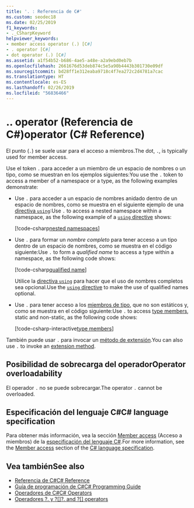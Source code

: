 ```yaml
---
title: '. : Referencia de C#'
ms.custom: seodec18
ms.date: 02/25/2019
f1_keywords:
- ._CSharpKeyword
helpviewer_keywords:
- member access operator (.) [C#]
- . operator [C#]
- dot operator (.) [C#]
ms.assetid: a1f54b52-b686-4ae5-a48e-a2a9ebd0eb7b
ms.openlocfilehash: 2661676d53deb874c5e5a90b4443b301730e09df
ms.sourcegitcommit: bd28ff1e312eaba9718c4f7ea272c2d4781a7cac
ms.translationtype: HT
ms.contentlocale: es-ES
ms.lasthandoff: 02/26/2019
ms.locfileid: "56836466"
---
```

# <a name="-operator-c-reference"></a><span data-ttu-id="9cb16-103">.</span><span class="sxs-lookup"><span data-stu-id="9cb16-103">.</span></span> <span data-ttu-id="9cb16-104">operator (Referencia de C#)</span><span class="sxs-lookup"><span data-stu-id="9cb16-104">operator (C# Reference)</span></span>

<span data-ttu-id="9cb16-105">El punto (`.`) se suele usar para el acceso a miembros.</span><span class="sxs-lookup"><span data-stu-id="9cb16-105">The dot, `.`, is typically used for member access.</span></span>

<span data-ttu-id="9cb16-106">Use el token `.` para acceder a un miembro de un espacio de nombres o un tipo, como se muestran en los ejemplos siguientes:</span><span class="sxs-lookup"><span data-stu-id="9cb16-106">You use the `.` token to access a member of a namespace or a type, as the following examples demonstrate:</span></span>

- <span data-ttu-id="9cb16-107">Use `.` para acceder a un espacio de nombres anidado dentro de un espacio de nombres, como se muestra en el siguiente ejemplo de una [directiva `using`](../keywords/using-directive.md):</span><span class="sxs-lookup"><span data-stu-id="9cb16-107">Use `.` to access a nested namespace within a namespace, as the following example of a [`using` directive](../keywords/using-directive.md) shows:</span></span>

  [!code-csharp[nested namespaces](~/samples/snippets/csharp/language-reference/operators/MemberAccessExamples.cs#NestedNamespace)]

- <span data-ttu-id="9cb16-108">Use `.` para formar un *nombre completo* para tener acceso a un tipo dentro de un espacio de nombres, como se muestra en el código siguiente:</span><span class="sxs-lookup"><span data-stu-id="9cb16-108">Use `.` to form a *qualified name* to access a type within a namespace, as the following code shows:</span></span>

  [!code-csharp[qualified name](~/samples/snippets/csharp/language-reference/operators/MemberAccessExamples.cs#QualifiedName)]

  <span data-ttu-id="9cb16-109">Utilice la [directiva `using`](../keywords/using-directive.md) para hacer que el uso de nombres completos sea opcional.</span><span class="sxs-lookup"><span data-stu-id="9cb16-109">Use the [`using` directive](../keywords/using-directive.md) to make the use of qualified names optional.</span></span>

- <span data-ttu-id="9cb16-110">Use `.` para tener acceso a los [miembros de tipo](../../programming-guide/classes-and-structs/index.md#members), que no son estáticos y, como se muestra en el código siguiente:</span><span class="sxs-lookup"><span data-stu-id="9cb16-110">Use `.` to access [type members](../../programming-guide/classes-and-structs/index.md#members), static and non-static, as the following code shows:</span></span>

  [!code-csharp-interactive[type members](~/samples/snippets/csharp/language-reference/operators/MemberAccessExamples.cs#TypeMemberAccess)]

<span data-ttu-id="9cb16-111">También puede usar `.` para invocar un [método de extensión](../../programming-guide/classes-and-structs/extension-methods.md).</span><span class="sxs-lookup"><span data-stu-id="9cb16-111">You can also use `.` to invoke an [extension method](../../programming-guide/classes-and-structs/extension-methods.md).</span></span>

## <a name="operator-overloadability"></a><span data-ttu-id="9cb16-112">Posibilidad de sobrecarga del operador</span><span class="sxs-lookup"><span data-stu-id="9cb16-112">Operator overloadability</span></span>

<span data-ttu-id="9cb16-113">El operador `.` no se puede sobrecargar.</span><span class="sxs-lookup"><span data-stu-id="9cb16-113">The operator `.` cannot be overloaded.</span></span>

## <a name="c-language-specification"></a><span data-ttu-id="9cb16-114">Especificación del lenguaje C#</span><span class="sxs-lookup"><span data-stu-id="9cb16-114">C# language specification</span></span>

<span data-ttu-id="9cb16-115">Para obtener más información, vea la sección [Member access](~/_csharplang/spec/expressions.md#member-access) (Acceso a miembros) de la [especificación del lenguaje C#](../language-specification/index.md).</span><span class="sxs-lookup"><span data-stu-id="9cb16-115">For more information, see the [Member access](~/_csharplang/spec/expressions.md#member-access) section of the [C# language specification](../language-specification/index.md).</span></span>

## <a name="see-also"></a><span data-ttu-id="9cb16-116">Vea también</span><span class="sxs-lookup"><span data-stu-id="9cb16-116">See also</span></span>

- [<span data-ttu-id="9cb16-117">Referencia de C#</span><span class="sxs-lookup"><span data-stu-id="9cb16-117">C# Reference</span></span>](../index.md)
- [<span data-ttu-id="9cb16-118">Guía de programación de C#</span><span class="sxs-lookup"><span data-stu-id="9cb16-118">C# Programming Guide</span></span>](../../programming-guide/index.md)
- [<span data-ttu-id="9cb16-119">Operadores de C#</span><span class="sxs-lookup"><span data-stu-id="9cb16-119">C# Operators</span></span>](index.md)
- <span data-ttu-id="9cb16-120">[Operadores ?. y ?[]](null-conditional-operators.md)</span><span class="sxs-lookup"><span data-stu-id="9cb16-120">[?. and ?[] operators](null-conditional-operators.md)</span></span>